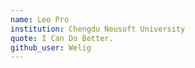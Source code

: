 ```yaml
---
name: Leo Pro
institution: Chengdu Neusoft University
quote: I Can Do Better.
github_user: Welig
---
```

